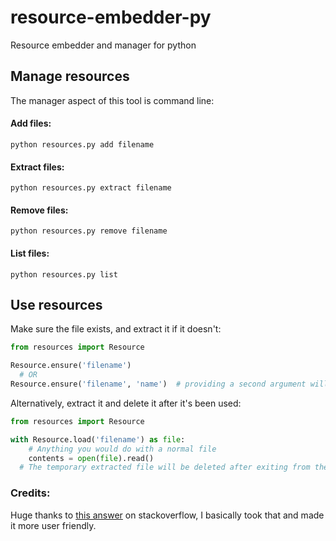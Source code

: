 # resource-embedder-py

Resource embedder and manager for python

## Manage resources

The manager aspect of this tool is command line:

#### Add files:

```
python resources.py add filename
```

#### Extract files:

```
python resources.py extract filename
```

#### Remove files:

```
python resources.py remove filename
```

#### List files:

```
python resources.py list
```

## Use resources

Make sure the file exists, and extract it if it doesn't:

```python
from resources import Resource

Resource.ensure('filename')
  # OR
Resource.ensure('filename', 'name')  # providing a second argument will print "<name> was not found, extracting..." if the file needs to be extracted
```

Alternatively, extract it and delete it after it's been used:

```python
from resources import Resource

with Resource.load('filename') as file:
    # Anything you would do with a normal file
    contents = open(file).read()
  # The temporary extracted file will be deleted after exiting from the "with" block
```

### Credits:

Huge thanks to [this answer](https://stackoverflow.com/a/39350365) on stackoverflow, I basically took that and made it more user friendly.
